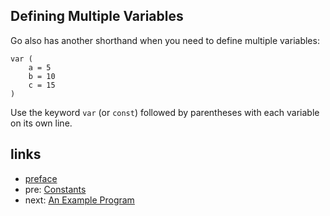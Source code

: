 ## Defining Multiple Variables

Go also has another shorthand when you need to define multiple variables:

    var (
        a = 5
        b = 10
        c = 15
    )

Use the keyword `var` (or `const`) followed by parentheses with each variable on its own line.

## links
   * [preface](<preface.md>)
   * pre: [Constants](<04.3.md>)
   * next: [An Example Program](<04.5.md>)